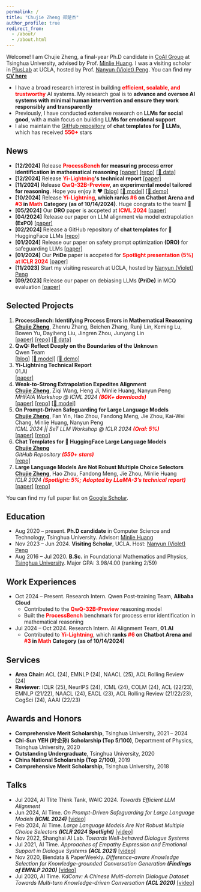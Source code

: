 ```yaml
---
permalink: /
title: "Chujie Zheng 郑楚杰"
author_profile: true
redirect_from: 
  - /about/
  - /about.html
---
```


Welcome! I am Chujie Zheng, a final-year Ph.D candidate in [CoAI Group](http://coai.cs.tsinghua.edu.cn/) at Tsinghua University, advised by Prof. [Minlie Huang](http://coai.cs.tsinghua.edu.cn/hml/). I was a visiting scholar in [PlusLab](https://vnpeng.net/) at UCLA, hosted by Prof. [Nanyun (Violet) Peng](https://vnpeng.net/). You can find my [**CV here**](./cv_chujie_en.pdf)
- I have a broad research interest in building **<font color=red>efficient, scalable, and trustworthy</font>** AI systems. My research goal is to **advance and oversee AI systems with minimal human intervention and ensure they work responsibly and transparently**
- Previously, I have conducted extensive research on **LLMs for social good**, with a main focus on building **LLMs for emotional support**
- I also maintain the [GitHub repository](https://github.com/chujiezheng/chat_templates) of **chat templates for 🤗 LLMs**, which has received **<font color=red>550+</font>** stars

## News

- **[12/2024]** Release **<font color=red>ProcessBench</font> for measuring process error identification in mathematical reasoning** [[paper]](https://huggingface.co/papers/2412.06559) [[repo]](https://github.com/QwenLM/ProcessBench) [[🤗 data]](https://huggingface.co/datasets/Qwen/ProcessBench)
- **[12/2024]** Release **<font color=red>Yi-Lightning</font>'s technical report** [[paper]](https://huggingface.co/papers/2412.01253)
- **[11/2024]** Release **<font color=red>QwQ-32B-Preview</font>, an experimental model tailored for reasoning**. Hope you enjoy it ❤️ [[blog]](https://qwenlm.github.io/blog/qwq-32b-preview/) [[🤗 model]](https://huggingface.co/Qwen/QwQ-32B-Preview) [[🤗 demo]](https://huggingface.co/spaces/Qwen/QwQ-32B-preview) 
- **[10/2024]** Release **<font color=red>Yi-Lightning</font>, which ranks <font color=red>#6</font> on Chatbot Arena and <font color=red>#3</font> in <font color=red>Math</font> Category (as of 10/14/2024)**. Huge congrats to the team! 🍻
- **[05/2024]** Our **DRO** paper is accpeted at **<font color="red">ICML 2024</font>** [[paper]](https://arxiv.org/abs/2401.18018)
- **[04/2024]** Release our paper on LLM alignment via model extrapolation **(ExPO)** [[paper]](https://arxiv.org/abs/2404.16792)
- **[02/2024]** Release a GitHub repository of **chat templates** for 🤗 HuggingFace LLMs [[repo]](https://github.com/chujiezheng/chat_templates)
- **[01/2024]** Release our paper on safety prompt optimization **(DRO)** for safeguarding LLMs [[paper]](https://arxiv.org/abs/2401.18018)
- **[01/2024]** Our **PriDe** paper is accpeted for **<font color="red">Spotlight presentation (5%) at ICLR 2024</font>** [[paper]](https://openreview.net/forum?id=shr9PXz7T0)
- **[11/2023]** Start my visiting research at UCLA, hosted by [Nanyun (Violet) Peng](https://vnpeng.net/)
- **[09/2023]** Release our paper on debiasing LLMs **(PriDe)** in MCQ evaluation [[paper]](https://arxiv.org/abs/2309.03882)

## Selected Projects

1. **ProcessBench: Identifying Process Errors in Mathematical Reasoning**<br />**<u>Chujie Zheng</u>**, Zhenru Zhang, Beichen Zhang, Runji Lin, Keming Lu, Bowen Yu, Dayiheng Liu, Jingren Zhou, Junyang Lin<br />[[paper]](https://huggingface.co/papers/2412.06559) [[repo]](https://github.com/QwenLM/ProcessBench) [[🤗 data]](https://huggingface.co/datasets/Qwen/ProcessBench)
2. **QwQ: Reflect Deeply on the Boundaries of the Unknown**<br />Qwen Team<br />[[blog]](https://qwenlm.github.io/blog/qwq-32b-preview/) [[🤗 model]](https://huggingface.co/Qwen/QwQ-32B-Preview) [[🤗 demo]](https://huggingface.co/spaces/Qwen/QwQ-32B-preview)
3. **Yi-Lightning Technical Report**<br />01.AI<br />[[paper]](https://huggingface.co/papers/2412.01253)
4. **Weak-to-Strong Extrapolation Expedites Alignment**<br />
   **<u>Chujie Zheng</u>**, Ziqi Wang, Heng Ji, Minlie Huang, Nanyun Peng<br />
   *MHFAIA Workshop @ ICML 2024 **<font color=red>(80K+ downloads)</font>***<br />
   [[paper]](https://arxiv.org/abs/2404.16792) [[repo]](https://github.com/chujiezheng/LLM-Extrapolation) [[🤗 model]](https://huggingface.co/collections/chujiezheng/weak-to-strong-extrapolation-expedites-alignment-662b69fbe7850e722e10ff70)
5. **On Prompt-Driven Safeguarding for Large Language Models**<br />
   **<u>Chujie Zheng</u>**, Fan Yin, Hao Zhou, Fandong Meng, Jie Zhou, Kai-Wei Chang, Minlie Huang, Nanyun Peng<br />
   *ICML 2024 || SeT LLM Workshop @ ICLR 2024 **<font color=red>(Oral: 5%)</font>***<br />
   [[paper]](https://arxiv.org/abs/2401.18018) [[repo]](https://github.com/chujiezheng/LLM-Safeguard)
6. **Chat Templates for 🤗 HuggingFace Large Language Models**<br />
   **<u>Chujie Zheng</u>**<br />
   *GitHub Repository **<font color=red>(550+ stars)</font>*** <br />
   [[repo]](https://github.com/chujiezheng/chat_templates)
7. **Large Language Models Are Not Robust Multiple Choice Selectors**<br />
   **<u>Chujie Zheng</u>**, Hao Zhou, Fandong Meng, Jie Zhou, Minlie Huang<br />
   *ICLR 2024 **<font color=red>(Spotlight: 5%; Adopted by LLaMA-3’s technical report)</font>***<br />
   [[paper]](https://openreview.net/forum?id=shr9PXz7T0) [[repo]](https://github.com/chujiezheng/LLM-MCQ-Bias)

You can find my full paper list on [Google Scholar](https://scholar.google.com/citations?user=55zBNgUAAAAJ).

## Education

- Aug 2020 – present. **Ph.D candidate** in Computer Science and Technology, Tsinghua University. Advisor: [Minlie Huang](http://coai.cs.tsinghua.edu.cn/hml/)
- Nov 2023 – Jun 2024. **Visiting Scholar**, UCLA. Host: [Nanyun (Violet) Peng](https://vnpeng.net/)
- Aug 2016 – Jul 2020. **B.Sc.** in Foundational Mathematics and Physics, [Tsinghua University](https://www.tsinghua.edu.cn/). Major GPA: 3.98/4.00 (ranking 2/59)

## Work Experiences

- Oct 2024 – Present. Research Intern. Qwen Post-training Team, **Alibaba Cloud**
  - Contributed to the **<font color=red>QwQ-32B-Preview</font>** reasoning model
  - Built the **<font color=red>ProcessBench</font>** benchmark for process error identification in mathematical reasoning
- Jul 2024 – Oct 2024. Research Intern. AI Alignment Team, **01.AI**
  - Contributed to **<font color=red>Yi-Lightning</font>**, which **ranks <font color=red>#6</font> on Chatbot Arena and <font color=red>#3</font> in <font color=red>Math</font> Category (as of 10/14/2024)**

## Services

- **Area Chair:** ACL (24), EMNLP (24), NAACL (25), ACL Rolling Review (24)
- **Reviewer:** ICLR (25), NeurIPS (24), ICML (24), COLM (24), ACL (22/23), EMNLP (21/22), NAACL (24), EACL (23), ACL Rolling Review (21/22/23), CogSci (24), AAAI (22/23)

## Awards and Honors

- **Comprehensive Merit Scholarship**, Tsinghua University, 2021 – 2024
- **Chi-Sun YEH (叶企孙) Scholarship (Top 5/100)**, Department of Physics, Tsinghua University, 2020
- **Outstanding Undergraduate**, Tsinghua University, 2020
- **China National Scholarship (Top 2/100)**, 2019
- **Comprehensive Merit Scholarship**, Tsinghua University, 2018

## Talks

- Jul 2024, AI Tlite Think Tank, WAIC 2024. *Towards Efficient LLM Alignment*
- Jun 2024, AI Time. *On Prompt-Driven Safeguarding for Large Language Models **(ICML 2024)*** [[video]](https://www.bilibili.com/video/BV1TD421g7E1)
- Feb 2024, AI Time. *Large Language Models Are Not Robust Multiple Choice Selectors **(ICLR 2024 Spotlight)*** [[video]](https://www.bilibili.com/video/BV1eF4m1579H)
- Nov 2022, Shanghai AI Lab. *Towards Well-behaved Dialogue Systems*
- Jul 2021, AI Time. *Approaches of Empathy Expression and Emotional Support in Dialogue Systems **(ACL 2021)*** [[video]](https://www.bilibili.com/video/BV1YB4y1N7L7/)
- Nov 2020, Biendata & PaperWeekly. *Difference-aware Knowledge Selection for Knowledge-grounded Conversation Generation **(Findings of EMNLP 2020)*** [[video]](https://www.bilibili.com/video/BV1fZ4y137UJ/)
- Jul 2020, AI Time. *KdConv: A Chinese Multi-domain Dialogue Dataset Towards Multi-turn Knowledge-driven Conversation **(ACL 2020)*** [[video]](https://www.bilibili.com/video/BV1g54y1D7TG/)
